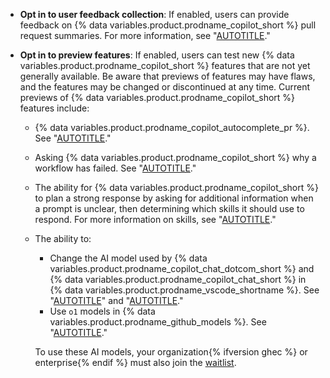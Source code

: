 * **Opt in to user feedback collection**: If enabled, users can provide feedback on {% data variables.product.prodname_copilot_short %} pull request summaries. For more information, see "[AUTOTITLE](/enterprise-cloud@latest/copilot/github-copilot-enterprise/copilot-pull-request-summaries/creating-a-pull-request-summary-with-github-copilot)."
* **Opt in to preview features**: If enabled, users can test new {% data variables.product.prodname_copilot_short %} features that are not yet generally available. Be aware that previews of features may have flaws, and the features may be changed or discontinued at any time. Current previews of {% data variables.product.prodname_copilot_short %} features include:

  * {% data variables.product.prodname_copilot_autocomplete_pr %}. See "[AUTOTITLE](/copilot/using-github-copilot/using-copilot-text-completion)."
  * Asking {% data variables.product.prodname_copilot_short %} why a workflow has failed. See "[AUTOTITLE](/copilot/using-github-copilot/asking-github-copilot-questions-in-githubcom#ask-why-a-workflow-has-failed)."
  * The ability for {% data variables.product.prodname_copilot_short %} to plan a strong response by asking for additional information when a prompt is unclear, then determining which skills it should use to respond. For more information on skills, see "[AUTOTITLE](/enterprise-cloud@latest/copilot/using-github-copilot/asking-github-copilot-questions-in-githubcom#powered-by-skills)."
  * The ability to:
    * Change the AI model used by {% data variables.product.prodname_copilot_chat_dotcom_short %} and {% data variables.product.prodname_copilot_chat_short %} in {% data variables.product.prodname_vscode_shortname %}. See "[AUTOTITLE](/copilot/using-github-copilot/asking-github-copilot-questions-in-githubcom#ai-models-for-copilot-chat)" and "[AUTOTITLE](/copilot/using-github-copilot/asking-github-copilot-questions-in-your-ide#ai-models-for-copilot-chat)."
    * Use `o1` models in {% data variables.product.prodname_github_models %}. See "[AUTOTITLE](/github-models/prototyping-with-ai-models)."

    To use these AI models, your organization{% ifversion ghec %} or enterprise{% endif %} must also join the [waitlist](https://github.com/o1-waitlist-signup).
